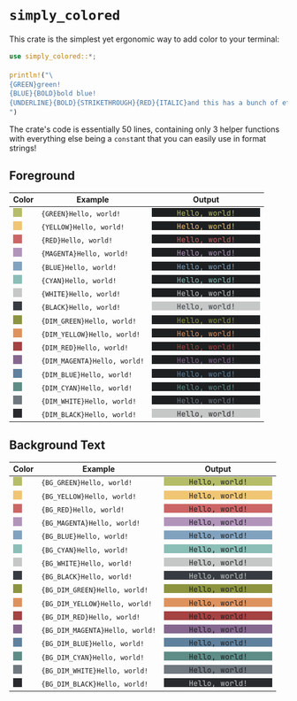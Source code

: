 # `simply_colored`

This crate is the simplest yet ergonomic way to add color to your terminal:

```rs
use simply_colored::*;

println!("\
{GREEN}green!
{BLUE}{BOLD}bold blue!
{UNDERLINE}{BOLD}{STRIKETHROUGH}{RED}{ITALIC}and this has a bunch of effects!{OFF}
")
```

The crate's code is essentially 50 lines, containing only 3 helper functions with everything else being a `const`ant that you can easily use in format strings!

## Foreground

| Color                                              | Example                  | Output                                                                                                               |
| -----                                              | ------------------       | -------                                                                                                              |
| ![Green](assets/swatch_green_16x16.png)     | `{GREEN}Hello, world!`   | ![Green text color in terminal](assets/fg_text_green_196x16.png)     |
| ![Yellow](assets/swatch_yellow_16x16.png)   | `{YELLOW}Hello, world!`  | ![Yellow text color in terminal](assets/fg_text_yellow_196x16.png)   |
| ![Red](assets/swatch_red_16x16.png)         | `{RED}Hello, world!`     | ![Red text color in terminal](assets/fg_text_red_196x16.png)         |
| ![Magenta](assets/swatch_magenta_16x16.png) | `{MAGENTA}Hello, world!` | ![Magenta text color in terminal](assets/fg_text_magenta_196x16.png) |
| ![Blue](assets/swatch_blue_16x16.png)       | `{BLUE}Hello, world!`    | ![Blue text color in terminal](assets/fg_text_blue_196x16.png)       |
| ![Cyan](assets/swatch_cyan_16x16.png)       | `{CYAN}Hello, world!`    | ![Cyan text color in terminal](assets/fg_text_cyan_196x16.png)       |
| ![White](assets/swatch_white_16x16.png)     | `{WHITE}Hello, world!`   | ![White text color in terminal](assets/fg_text_white_196x16.png)     |
| ![Black](assets/swatch_black_16x16.png)     | `{BLACK}Hello, world!`   | ![Black text color in terminal](assets/fg_text_black_196x16.png)     |
| ![Dim green](assets/swatch_dim_green_16x16.png)        | `{DIM_GREEN}Hello, world!`          | ![Dim green text color in terminal](assets/fg_text_dim_green_196x16.png)                   |
| ![Dim yellow](assets/swatch_dim_yellow_16x16.png)      | `{DIM_YELLOW}Hello, world!`         | ![Dim yellow text color in terminal](assets/fg_text_dim_yellow_196x16.png)                 |
| ![Dim red](assets/swatch_dim_red_16x16.png)            | `{DIM_RED}Hello, world!`            | ![Dim red text color in terminal](assets/fg_text_dim_red_196x16.png)                       |
| ![Dim magenta](assets/swatch_dim_magenta_16x16.png)    | `{DIM_MAGENTA}Hello, world!`        | ![Dim magenta text color in terminal](assets/fg_text_dim_magenta_196x16.png)               |
| ![Dim blue](assets/swatch_dim_blue_16x16.png)          | `{DIM_BLUE}Hello, world!`           | ![Dim blue text color in terminal](assets/fg_text_dim_blue_196x16.png)                     |
| ![Dim cyan](assets/swatch_dim_cyan_16x16.png)          | `{DIM_CYAN}Hello, world!`           | ![Dim cyan text color in terminal](assets/fg_text_dim_cyan_196x16.png)                     |
| ![Dim white](assets/swatch_dim_white_16x16.png)        | `{DIM_WHITE}Hello, world!`          | ![Dim white text color in terminal](assets/fg_text_dim_white_196x16.png)                   |
| ![Dim black](assets/swatch_dim_black_16x16.png)        | `{DIM_BLACK}Hello, world!`          | ![Dim black text color in terminal](assets/fg_text_dim_black_196x16.png)                   |

## Background Text

| Color                                              | Example                  | Output                                                                                                               |
| -----                                              | ------------------       | -------                                                                                                              |
| ![Green](assets/swatch_green_16x16.png)     | `{BG_GREEN}Hello, world!`   | ![Green text color in terminal](assets/bg_text_green_196x16.png)     |
| ![Yellow](assets/swatch_yellow_16x16.png)   | `{BG_YELLOW}Hello, world!`  | ![Yellow text color in terminal](assets/bg_text_yellow_196x16.png)   |
| ![Red](assets/swatch_red_16x16.png)         | `{BG_RED}Hello, world!`     | ![Red text color in terminal](assets/bg_text_red_196x16.png)         |
| ![Magenta](assets/swatch_magenta_16x16.png) | `{BG_MAGENTA}Hello, world!` | ![Magenta text color in terminal](assets/bg_text_magenta_196x16.png) |
| ![Blue](assets/swatch_blue_16x16.png)       | `{BG_BLUE}Hello, world!`    | ![Blue text color in terminal](assets/bg_text_blue_196x16.png)       |
| ![Cyan](assets/swatch_cyan_16x16.png)       | `{BG_CYAN}Hello, world!`    | ![Cyan text color in terminal](assets/bg_text_cyan_196x16.png)       |
| ![White](assets/swatch_white_16x16.png)     | `{BG_WHITE}Hello, world!`   | ![White text color in terminal](assets/bg_text_white_196x16.png)     |
| ![Black](assets/swatch_black_16x16.png)     | `{BG_BLACK}Hello, world!`   | ![Black text color in terminal](assets/bg_text_black_196x16.png)     |
| ![Dim green](assets/swatch_dim_green_16x16.png)        | `{BG_DIM_GREEN}Hello, world!`          | ![Dim green text color in terminal](assets/bg_text_dim_green_196x16.png)                   |
| ![Dim yellow](assets/swatch_dim_yellow_16x16.png)      | `{BG_DIM_YELLOW}Hello, world!`         | ![Dim yellow text color in terminal](assets/bg_text_dim_yellow_196x16.png)                 |
| ![Dim red](assets/swatch_dim_red_16x16.png)            | `{BG_DIM_RED}Hello, world!`            | ![Dim red text color in terminal](assets/bg_text_dim_red_196x16.png)                       |
| ![Dim magenta](assets/swatch_dim_magenta_16x16.png)    | `{BG_DIM_MAGENTA}Hello, world!`        | ![Dim magenta text color in terminal](assets/bg_text_dim_magenta_196x16.png)               |
| ![Dim blue](assets/swatch_dim_blue_16x16.png)          | `{BG_DIM_BLUE}Hello, world!`           | ![Dim blue text color in terminal](assets/bg_text_dim_blue_196x16.png)                     |
| ![Dim cyan](assets/swatch_dim_cyan_16x16.png)          | `{BG_DIM_CYAN}Hello, world!`           | ![Dim cyan text color in terminal](assets/bg_text_dim_cyan_196x16.png)                     |
| ![Dim white](assets/swatch_dim_white_16x16.png)        | `{BG_DIM_WHITE}Hello, world!`          | ![Dim white text color in terminal](assets/bg_text_dim_white_196x16.png)                   |
| ![Dim black](assets/swatch_dim_black_16x16.png)        | `{BG_DIM_BLACK}Hello, world!`          | ![Dim black text color in terminal](assets/bg_text_dim_black_196x16.png)                   |
